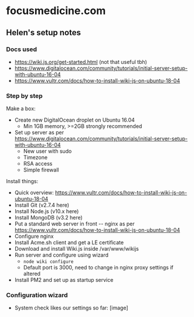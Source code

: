 # focusmedicine.com

## Helen's setup notes

### Docs used
  * https://wiki.js.org/get-started.html (not that useful tbh)
  * https://www.digitalocean.com/community/tutorials/initial-server-setup-with-ubuntu-16-04
  * https://www.vultr.com/docs/how-to-install-wiki-js-on-ubuntu-18-04

### Step by step

Make a box:  
* Create new DigitalOcean droplet on Ubuntu 16.04
  * Min 1GB memory, >=2GB strongly recommended
* Set up server as per https://www.digitalocean.com/community/tutorials/initial-server-setup-with-ubuntu-16-04
  * New user with sudo
  * Timezone
  * RSA access  
  * Simple firewall  

Install things:
* Quick overview: https://www.vultr.com/docs/how-to-install-wiki-js-on-ubuntu-18-04
* Install Git (v2.7.4 here)
* Install Node.js (v10.x here)
* Install MongoDB (v3.2 here)
* Put a standard web server in front -- nginx as per https://www.vultr.com/docs/how-to-install-wiki-js-on-ubuntu-18-04
* Configure nginx
* Install Acme.sh client and get a LE certificate
* Download and install Wiki.js inside /var/www/wikijs
* Run server and configure using wizard
  * `node wiki configure`  
  * Default port is 3000, need to change in nginx proxy settings if altered
* Install PM2 and set up as startup service

### Configuration wizard
* System check likes our settings so far: [image]
